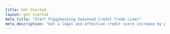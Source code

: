 ```yaml
--- 
title: Get Started
layout: get-started
meta_title: "Start Piggybacking Seasoned Credit Trade Lines"
meta_description: "Get a legal and effective credit score increase by piggybacking as an authorized user  on seasoned trade lines. Improve your personal credit score or business credit rating in 30-60 days."
---
```

